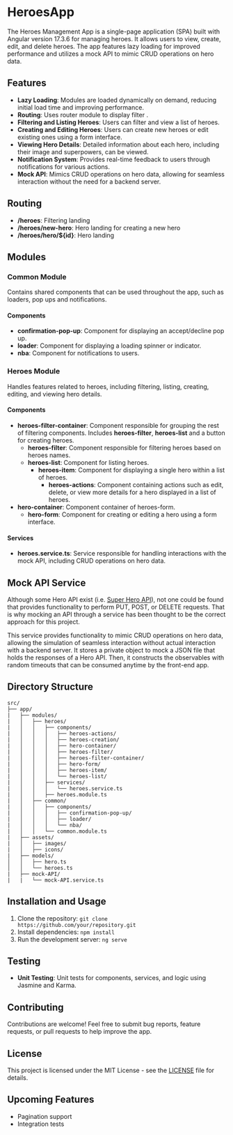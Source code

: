 # HeroesApp

The Heroes Management App is a single-page application (SPA) built with Angular version 17.3.6 for managing heroes. It allows users to view, create, edit, and delete heroes. The app features lazy loading for improved performance and utilizes a mock API to mimic CRUD operations on hero data.

## Features

- **Lazy Loading**: Modules are loaded dynamically on demand, reducing initial load time and improving performance.
- **Routing**: Uses router module to display filter .
- **Filtering and Listing Heroes**: Users can filter and view a list of heroes.
- **Creating and Editing Heroes**: Users can create new heroes or edit existing ones using a form interface.
- **Viewing Hero Details**: Detailed information about each hero, including their image and superpowers, can be viewed.
- **Notification System**: Provides real-time feedback to users through notifications for various actions.
- **Mock API**: Mimics CRUD operations on hero data, allowing for seamless interaction without the need for a backend server.

## Routing

- **/heroes**: Filtering landing
- **/heroes/new-hero**: Hero landing for creating a new hero
- **/heroes/hero/${id}**: Hero landing

## Modules

### Common Module

Contains shared components that can be used throughout the app, such as loaders, pop ups and notifications.

#### Components

- **confirmation-pop-up**: Component for displaying an accept/decline pop up.
- **loader**: Component for displaying a loading spinner or indicator.
- **nba**: Component for notifications to users.

### Heroes Module

Handles features related to heroes, including filtering, listing, creating, editing, and viewing hero details.

#### Components

- **heroes-filter-container**: Component responsible for grouping the rest of filtering components. Includes **heroes-filter**, **heroes-list** and a button for creating heroes.
  - **heroes-filter**: Component responsible for filtering heroes based on heroes names.
  - **heroes-list**: Component for listing heroes.
    - **heroes-item**: Component for displaying a single hero within a list of heroes.
      - **heroes-actions**: Component containing actions such as edit, delete, or view more details for a hero displayed in a list of heroes.
- **hero-container**: Component container of heroes-form.
  - **hero-form**: Component for creating or editing a hero using a form interface.

#### Services

- **heroes.service.ts**: Service responsible for handling interactions with the mock API, including CRUD operations on hero data.

## Mock API Service

Although some Hero API exist (i.e. [Super Hero API](https://superheroapi.com/)), not one could be found that provides functionality to perform PUT, POST, or DELETE requests. That is why mocking an API through a service has been thought to be the correct approach for this project.

This service provides functionality to mimic CRUD operations on hero data, allowing the simulation of seamless interaction without actual interaction with a backend server. It stores a private object to mock a JSON file that holds the responses of a Hero API. Then, it constructs the observables with random timeouts that can be consumed anytime by the front-end app.

## Directory Structure

```
src/
├── app/
|   ├── modules/
|   │   ├── heroes/
|   │   │   ├── components/
|   │   │   │   ├── heroes-actions/
|   │   │   │   ├── heroes-creation/
|   │   │   │   ├── hero-container/
|   │   │   │   ├── heroes-filter/
|   │   │   │   ├── heroes-filter-container/
|   │   │   │   ├── hero-form/
|   │   │   │   ├── heroes-item/
|   │   │   │   └── heroes-list/
|   │   │   ├── services/
|   │   │   │   └── heroes.service.ts
|   │   │   ├── heroes.module.ts
|   │   ├── common/
|   │   │   ├── components/
|   │   │   │   ├── confirmation-pop-up/
|   │   │   │   ├── loader/
|   │   │   │   └── nba/
|   │   │   └── common.module.ts
|   ├── assets/
|   │   ├── images/
|   │   ├── icons/
|   ├── models/
│   │   ├── hero.ts
│   │   └── heroes.ts
|   ├── mock-API/
|   |   └── mock-API.service.ts
```

## Installation and Usage

1. Clone the repository: `git clone https://github.com/your/repository.git`
2. Install dependencies: `npm install`
3. Run the development server: `ng serve`

## Testing

- **Unit Testing**: Unit tests for components, services, and logic using Jasmine and Karma.

## Contributing

Contributions are welcome! Feel free to submit bug reports, feature requests, or pull requests to help improve the app.

## License

This project is licensed under the MIT License - see the [LICENSE](LICENSE) file for details.

## Upcoming Features

- Pagination support
- Integration tests